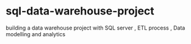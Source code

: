 # sql-data-warehouse-project
building a data warehouse project with SQL server , ETL process , Data modelling and analytics
